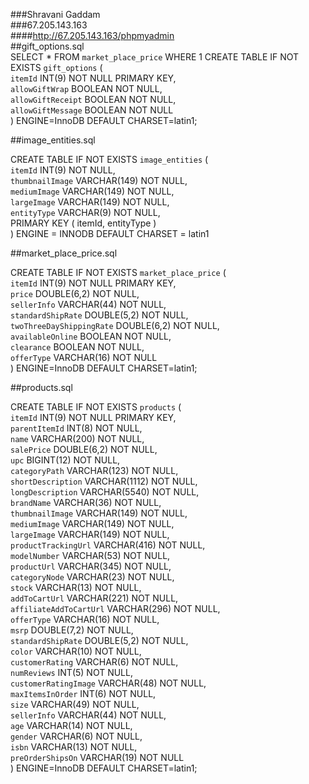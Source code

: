 ###Shravani Gaddam   
###67.205.143.163   
####http://67.205.143.163/phpmyadmin   
##gift_options.sql   
SELECT * FROM `market_place_price` WHERE 1
CREATE TABLE IF NOT EXISTS `gift_options` (   
        `itemId` INT(9) NOT NULL PRIMARY KEY,   
        `allowGiftWrap` BOOLEAN NOT NULL,   
        `allowGiftReceipt` BOOLEAN NOT NULL,   
        `allowGiftMessage` BOOLEAN NOT NULL    
) ENGINE=InnoDB DEFAULT CHARSET=latin1;   

##image_entities.sql   
   
CREATE TABLE IF NOT EXISTS  `image_entities` (   
         `itemId` INT(9) NOT NULL,   
         `thumbnailImage` VARCHAR(149) NOT NULL,   
         `mediumImage` VARCHAR(149) NOT NULL,   
         `largeImage` VARCHAR(149) NOT NULL,   
         `entityType` VARCHAR(9) NOT NULL,   
        PRIMARY KEY ( itemId, entityType )   
) ENGINE = INNODB DEFAULT CHARSET = latin1   

##market_place_price.sql   
   
CREATE TABLE IF NOT EXISTS `market_place_price` (   
        `itemId`  INT(9) NOT NULL PRIMARY KEY,   
        `price` DOUBLE(6,2) NOT NULL,   
        `sellerInfo` VARCHAR(44) NOT NULL,   
        `standardShipRate` DOUBLE(5,2) NOT NULL,   
        `twoThreeDayShippingRate` DOUBLE(6,2) NOT NULL,   
        `availableOnline` BOOLEAN NOT NULL,   
        `clearance` BOOLEAN NOT NULL,   
        `offerType` VARCHAR(16) NOT NULL   
) ENGINE=InnoDB DEFAULT CHARSET=latin1;   

##products.sql   
   
CREATE TABLE IF NOT EXISTS `products` (   
        `itemId` INT(9) NOT NULL PRIMARY KEY,   
        `parentItemId` INT(8) NOT NULL,   
        `name` VARCHAR(200) NOT NULL,   
        `salePrice` DOUBLE(6,2) NOT NULL,   
        `upc` BIGINT(12) NOT NULL,   
        `categoryPath` VARCHAR(123) NOT NULL,   
        `shortDescription` VARCHAR(1112) NOT NULL,   
        `longDescription` VARCHAR(5540) NOT NULL,   
        `brandName` VARCHAR(36) NOT NULL,   
        `thumbnailImage` VARCHAR(149) NOT NULL,   
        `mediumImage` VARCHAR(149) NOT NULL,    
        `largeImage` VARCHAR(149) NOT NULL,   
        `productTrackingUrl` VARCHAR(416) NOT NULL,   
        `modelNumber` VARCHAR(53) NOT NULL,   
        `productUrl` VARCHAR(345) NOT NULL,   
        `categoryNode` VARCHAR(23) NOT NULL,   
        `stock` VARCHAR(13) NOT NULL,   
        `addToCartUrl` VARCHAR(221) NOT NULL,   
        `affiliateAddToCartUrl` VARCHAR(296) NOT NULL,   
        `offerType` VARCHAR(16) NOT NULL,   
        `msrp` DOUBLE(7,2) NOT NULL,   
        `standardShipRate` DOUBLE(5,2) NOT NULL,   
        `color` VARCHAR(10) NOT NULL,   
        `customerRating` VARCHAR(6) NOT NULL,   
        `numReviews` INT(5) NOT NULL,   
        `customerRatingImage` VARCHAR(48) NOT NULL,   
        `maxItemsInOrder` INT(6) NOT NULL,   
        `size` VARCHAR(49) NOT NULL,   
        `sellerInfo` VARCHAR(44) NOT NULL,   
        `age` VARCHAR(14) NOT NULL,   
        `gender` VARCHAR(6) NOT NULL,   
        `isbn` VARCHAR(13) NOT NULL,   
        `preOrderShipsOn` VARCHAR(19) NOT NULL   
) ENGINE=InnoDB DEFAULT CHARSET=latin1;   
